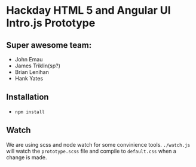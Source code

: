# Hackday HTML 5 and Angular UI Intro.js Prototype

## Super awesome team: 
* John Emau
* James Triklin(sp?)
* Brian Lenihan
* Hank Yates

## Installation
* `npm install`

## Watch
We are using scss and node watch for some convinience tools. `./watch.js` will watch the `prototype.scss` 
file and compile to `default.css` when a change is made. 
